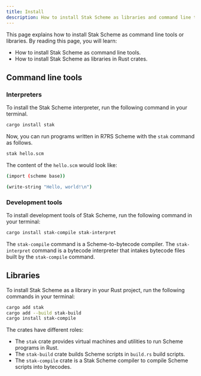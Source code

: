 ```yaml
---
title: Install
description: How to install Stak Scheme as libraries and command line tools
---
```


This page explains how to install Stak Scheme as command line tools or libraries. By reading this page, you will learn:

- How to install Stak Scheme as command line tools.
- How to install Stak Scheme as libraries in Rust crates.

## Command line tools

### Interpreters

To install the Stak Scheme interpreter, run the following command in your terminal.

```sh
cargo install stak
```

Now, you can run programs written in R7RS Scheme with the `stak` command as follows.

```sh
stak hello.scm
```

The content of the `hello.scm` would look like:

```sh
(import (scheme base))

(write-string "Hello, world!\n")
```

### Development tools

To install development tools of Stak Scheme, run the following command in your terminal:

```sh
cargo install stak-compile stak-interpret
```

The `stak-compile` command is a Scheme-to-bytecode compiler. The `stak-interpret` command is a bytecode interpreter that intakes bytecode files built by the `stak-compile` command.

## Libraries

To install Stak Scheme as a library in your Rust project, run the following commands in your terminal:

```sh
cargo add stak
cargo add --build stak-build
cargo install stak-compile
```

The crates have different roles:

- The `stak` crate provides virtual machines and utilities to run Scheme programs in Rust.
- The `stak-build` crate builds Scheme scripts in `build.rs` build scripts.
- The `stak-compile` crate is a Stak Scheme compiler to compile Scheme scripts into bytecodes.
